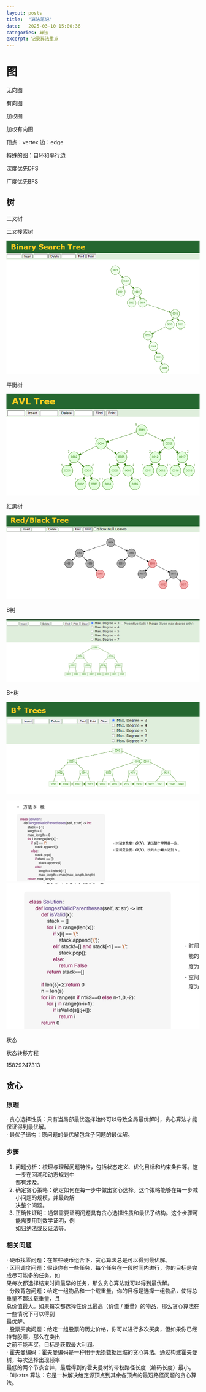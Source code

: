 ```yaml
---
layout: posts
title:  "算法笔记"
date:   2025-03-10 15:00:36
categories: 算法
excerpt: 记录算法重点
---
```

# 图

无向图

有向图

加权图

加权有向图

顶点：vertex 边：edge

特殊的图：自环和平行边



深度优先DFS

广度优先BFS

## 树

二叉树

二叉搜索树

![](../.images/18f15f961a8.png)

平衡树

![](../.images/18f15f9e41a.png)

红黑树

![](../.images/18f15f8fb01.png)

B树

![](../.images/18f15f91f1e.png)

B+树

![](../.images/18f15f93a2e.png)

![](../.images/18e9724a600.png)![](../.images/18e971d694a.png)

状态

状态转移方程

15829247313

## 贪心

### 原理

‧ 贪心选择性质：只有当局部最优选择始终可以导致全局最优解时，贪心算法才能保证得到最优解。  
‧ 最优子结构：原问题的最优解包含子问题的最优解。

### 步骤

1. 问题分析：梳理与理解问题特性，包括状态定义、优化目标和约束条件等。这一步在回溯和动态规划中  
都有涉及。  
2. 确定贪心策略：确定如何在每一步中做出贪心选择。这个策略能够在每一步减小问题的规模，并最终解  
决整个问题。  
3. 正确性证明：通常需要证明问题具有贪心选择性质和最优子结构。这个步骤可能需要用到数学证明，例  
如归纳法或反证法等。

### 相关问题

‧ 硬币找零问题：在某些硬币组合下，贪心算法总是可以得到最优解。  
‧ 区间调度问题：假设你有一些任务，每个任务在一段时间内进行，你的目标是完成尽可能多的任务。如  
果每次都选择结束时间最早的任务，那么贪心算法就可以得到最优解。  
‧ 分数背包问题：给定一组物品和一个载重量，你的目标是选择一组物品，使得总重量不超过载重量，且  
总价值最大。如果每次都选择性价比最高（价值 / 重量）的物品，那么贪心算法在一些情况下可以得到  
最优解。  
‧ 股票买卖问题：给定一组股票的历史价格，你可以进行多次买卖，但如果你已经持有股票，那么在卖出  
之前不能再买，目标是获取最大利润。  
‧ 霍夫曼编码：霍夫曼编码是一种用于无损数据压缩的贪心算法。通过构建霍夫曼树，每次选择出现频率  
最低的两个节点合并，最后得到的霍夫曼树的带权路径长度（编码长度）最小。  
‧ Dijkstra 算法：它是一种解决给定源顶点到其余各顶点的最短路径问题的贪心算法。